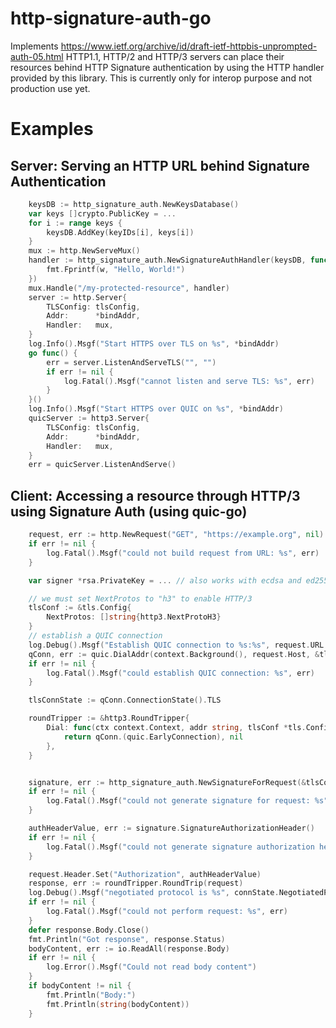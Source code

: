 # http-signature-auth-go
Implements https://www.ietf.org/archive/id/draft-ietf-httpbis-unprompted-auth-05.html
HTTP1.1, HTTP/2 and HTTP/3 servers can place their resources behind
HTTP Signature authentication by using the HTTP handler provided by this library.
This is currently only for interop purpose and not production use yet.

# Examples

## Server: Serving an HTTP URL behind Signature Authentication

~~~~go
	keysDB := http_signature_auth.NewKeysDatabase()
    var keys []crypto.PublicKey = ...
	for i := range keys {
		keysDB.AddKey(keyIDs[i], keys[i])
	}
	mux := http.NewServeMux()
	handler := http_signature_auth.NewSignatureAuthHandler(keysDB, func(w http.ResponseWriter, r *http.Request) {
		fmt.Fprintf(w, "Hello, World!")
	})
	mux.Handle("/my-protected-resource", handler)
	server := http.Server{
		TLSConfig: tlsConfig,
		Addr:      *bindAddr,
		Handler:   mux,
	}
	log.Info().Msgf("Start HTTPS over TLS on %s", *bindAddr)
	go func() {
		err = server.ListenAndServeTLS("", "")
		if err != nil {
			log.Fatal().Msgf("cannot listen and serve TLS: %s", err)
		}
	}()
	log.Info().Msgf("Start HTTPS over QUIC on %s", *bindAddr)
	quicServer := http3.Server{
		TLSConfig: tlsConfig,
		Addr:      *bindAddr,
		Handler:   mux,
	}
	err = quicServer.ListenAndServe()
~~~~

## Client: Accessing a resource through HTTP/3 using Signature Auth (using quic-go)

~~~~go
	request, err := http.NewRequest("GET", "https://example.org", nil)
	if err != nil {
		log.Fatal().Msgf("could not build request from URL: %s", err)
	}

    var signer *rsa.PrivateKey = ... // also works with ecdsa and ed25519

    // we must set NextProtos to "h3" to enable HTTP/3
    tlsConf := &tls.Config{
        NextProtos: []string{http3.NextProtoH3}
    }
    // establish a QUIC connection
    log.Debug().Msgf("Establish QUIC connection to %s:%s", request.URL.Hostname(), port)
    qConn, err := quic.DialAddr(context.Background(), request.Host, &tlsConf, nil)
    if err != nil {
        log.Fatal().Msgf("could establish QUIC connection: %s", err)
    }

    tlsConnState := qConn.ConnectionState().TLS

    roundTripper := &http3.RoundTripper{
        Dial: func(ctx context.Context, addr string, tlsConf *tls.Config, quicConf *quic.Config) (quic.EarlyConnection, error) {
            return qConn.(quic.EarlyConnection), nil
        },
    }


	signature, err := http_signature_auth.NewSignatureForRequest(&tlsConnState, request, http_signature_auth.KeyID(keyID[:]), signer, signatureScheme)
	if err != nil {
		log.Fatal().Msgf("could not generate signature for request: %s", err)
	}

	authHeaderValue, err := signature.SignatureAuthorizationHeader()
	if err != nil {
		log.Fatal().Msgf("could not generate signature authorization header: %s", err)
	}

	request.Header.Set("Authorization", authHeaderValue)
	response, err := roundTripper.RoundTrip(request)
	log.Debug().Msgf("negotiated protocol is %s", connState.NegotiatedProtocol)
	if err != nil {
		log.Fatal().Msgf("could not perform request: %s", err)
	}
	defer response.Body.Close()
	fmt.Println("Got response", response.Status)
	bodyContent, err := io.ReadAll(response.Body)
	if err != nil {
		log.Error().Msgf("Could not read body content")
	}
	if bodyContent != nil {
		fmt.Println("Body:")
		fmt.Println(string(bodyContent))
	}
~~~~